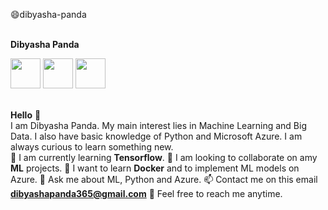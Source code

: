 :smile:dibyasha-panda


<br> **Dibyasha Panda** <br>

<a href="https://linkedin.com/"><img src = "https://github.com/DibyashaPanda/dibyasha-panda/blob/master/images/linkedin.png" width = "48" height = "48"></a>
<a href="https://github.com/"><img src = "https://github.com/DibyashaPanda/dibyasha-panda/blob/master/images/git.png" width = "48" height = "48"></a>
<a href="https://gmail.com/"><img src = "https://github.com/DibyashaPanda/dibyasha-panda/blob/master/images/gmail.jpg" width = "48" height = "48"></a>

<br> **Hello** :wave: 
<br> I am Dibyasha Panda. My main interest lies in Machine Learning and Big Data. I also have basic knowledge of Python and Microsoft Azure. I am always curious to learn something new.<br>
:seedling: I am currently learning **Tensorflow**.
:ocean: I am looking to collaborate on amy **ML** projects.
:rose: I want to learn **Docker** and to implement ML models on Azure.
:speech_balloon: Ask me about ML, Python and Azure.
:mailbox: Contact me on this email **dibyashapanda365@gmail.com**
:iphone: Feel free to reach me anytime.

    
